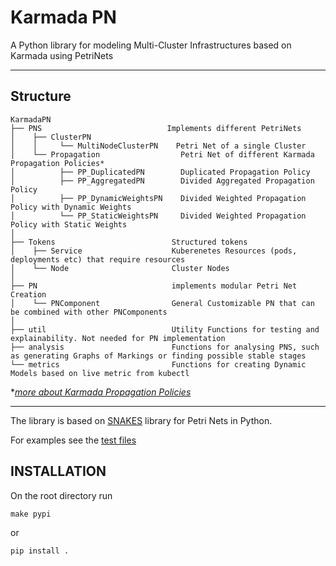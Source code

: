 # Karmada PN
A Python library for modeling Multi-Cluster Infrastructures based on Karmada using PetriNets

---

## Structure
```
KarmadaPN
├── PNS                            Implements different PetriNets 
│    ├── ClusterPN 
│    │     └── MultiNodeClusterPN    Petri Net of a single Cluster 
│    └── Propagation                  Petri Net of different Karmada Propagation Policies*
│          ├── PP_DuplicatedPN        Duplicated Propagation Policy
│          ├── PP_AggregatedPN        Divided Aggregated Propagation Policy
│          ├── PP_DynamicWeightsPN    Divided Weighted Propagation Policy with Dynamic Weights
│          └── PP_StaticWeightsPN     Divided Weighted Propagation Policy with Static Weights
│
├── Tokens                          Structured tokens 
│    ├── Service                    Kuberenetes Resources (pods, deployments etc) that require resources
│    └── Node                       Cluster Nodes 
│
├── PN                              implements modular Petri Net Creation
│    └── PNComponent                General Customizable PN that can be combined with other PNComponents
│
├── util                            Utility Functions for testing and explainability. Not needed for PN implementation
├── analysis                        Functions for analysing PNS, such as generating Graphs of Markings or finding possible stable stages 
└── metrics                         Functions for creating Dynamic Models based on live metric from kubectl        

```
\**[more about Karmada Propagation Policies](https://karmada.io/docs/userguide/scheduling/resource-propagating/#multiple-strategies-of-replica-scheduling)*

---

The library is based on [SNAKES](https://snakes.ibisc.univ-evry.fr/)  library for Petri Nets in Python.

For examples see the [test files](/tests)


## INSTALLATION
On the root directory run
```
make pypi
```
or 
```
pip install .
```